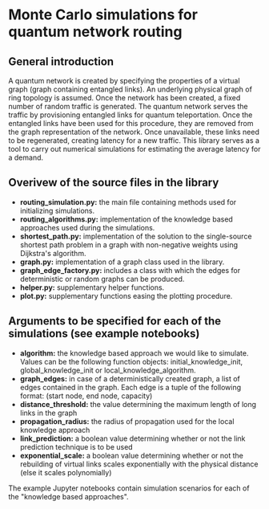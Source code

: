 # Monte Carlo simulations for quantum network routing

## General introduction
A quantum network is created by specifying the properties of a virtual graph (graph containing entangled links). An underlying physical graph of ring topology is assumed. Once the network has been created, a fixed number of random traffic is generated. The quantum network serves the traffic by provisioning entangled links for quantum teleportation. Once the entangled links have been used for this procedure, they are removed from the graph representation of the network. Once unavailable, these links need to be regenerated, creating latency for a new traffic. This library serves as a tool to carry out numerical simulations for estimating the average latency for a demand.

## Overivew of the source files in the library
* **routing_simulation.py:** the main file containing methods used for initializing simulations.
* **routing_algorithms.py:** implementation of the knowledge based approaches used during the simulations.
* **shortest_path.py:** implementation of the solution to the single-source shortest path problem in a graph with non-negative weights using Dijkstra's algorithm.
* **graph.py:** implementation of a graph class used in the library.
* **graph_edge_factory.py:** includes a class with which the edges for deterministic or random graphs can be produced.
* **helper.py:** supplementary helper functions.
* **plot.py:** supplementary functions easing the plotting procedure.

## Arguments to be specified for each of the simulations (see example notebooks)
* **algorithm:** the knowledge based approach we would like to simulate. Values can be the following function objects: initial_knowledge_init, global_knowledge_init or local_knowledge_algorithm.
* **graph_edges:** in case of a deterministically created graph, a list of edges contained in the graph. Each edge is a tuple of the following format: (start node, end node, capacity)
* **distance_threshold:** the value determining the maximum length of long links in the graph
* **propagation_radius:** the radius of propagation used for the local knowledge approach
* **link_prediction:** a boolean value determining whether or not the link prediction technique is to be used
* **exponential_scale:** a boolean value determining whether or not the rebuilding of virtual links scales exponentially with the physical distance (else it scales polynomially)

The example Jupyter notebooks contain simulation scenarios for each of the "knowledge based approaches".
